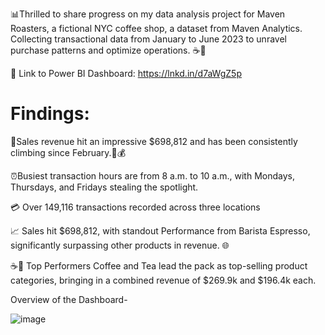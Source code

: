 📊Thrilled to share progress on my data analysis project for Maven Roasters, a fictional NYC coffee shop, a dataset from Maven Analytics. Collecting transactional data from January to June 2023 to unravel purchase patterns and optimize operations. ☕💼





🔗 Link to Power BI Dashboard: https://lnkd.in/d7aWgZ5p


# Findings:
🚀Sales revenue hit an impressive $698,812 and has been consistently climbing since February.💼💰

⏰Busiest transaction hours are from 8 a.m. to 10 a.m., with Mondays, Thursdays, and Fridays stealing the spotlight. 

💳 Over 149,116 transactions recorded across three locations 

📈 Sales hit $698,812, with standout Performance from Barista Espresso, significantly surpassing other products in revenue. 🌐

☕🍵 Top Performers Coffee and Tea lead the pack as top-selling product categories, bringing in a combined revenue of $269.9k and $196.4k each.




Overview of the Dashboard-

![image](https://github.com/Sharvari3/PowerBI-Projects/assets/127418739/3bb86d7c-795a-41a6-b7c5-58e776a727fe)
